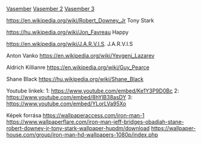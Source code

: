 [Vasember](https://hu.wikipedia.org/wiki/A_Vasember_(film,_2008))
[Vasember 2](https://hu.wikipedia.org/wiki/Vasember_2.)
[Vasember 3 ](https://hu.wikipedia.org/wiki/Vasember_3.)

https://en.wikipedia.org/wiki/Robert_Downey_Jr
Tony Stark

https://hu.wikipedia.org/wiki/Jon_Favreau
Happy

https://en.wikipedia.org/wiki/J.A.R.V.I.S.
J.A.R.V.I.S

Anton Vanko
https://en.wikipedia.org/wiki/Yevgeni_Lazarev

Aldrich Killianre
https://en.wikipedia.org/wiki/Guy_Pearce

Shane Black
https://hu.wikipedia.org/wiki/Shane_Black


Youtube linkek:
1: https://www.youtube.com/embed/Ke1Y3P9D0Bc
2: https://www.youtube.com/embed/8hYlB38asDY
3: https://www.youtube.com/embed/YLorLVa95Xo

Képek forrása
https://wallpaperaccess.com/iron-man-1
https://www.wallpaperflare.com/iron-man-jeff-bridges-obadiah-stane-robert-downey-jr-tony-stark-wallpaper-hupdm/download
https://wallpaper-house.com/group/iron-man-hd-wallpapers-1080p/index.php